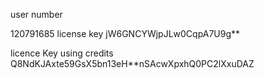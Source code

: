 user number 

120791685
license key
jW6GNCYWjpJLw0CqpA7U9g**

licence Key using credits
Q8NdKJAxte59GsX5bn13eH**nSAcwXpxhQ0PC2lXxuDAZ

